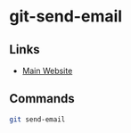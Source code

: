 # git-send-email

<!--
https://lore.kernel.org/all/87k0ijlmon.fsf@evledraar.gmail.com/
-->

## Links

- [Main Website](https://git-scm.com/docs/git-send-email)

## Commands

```sh
git send-email
```
